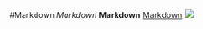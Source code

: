 #Markdown
*Markdown*
**Markdown**
[Markdown](https://help.github.com/en/articles/basic-writing-and-formatting-syntax)
![](https://encrypted-tbn0.gstatic.com/images?q=tbn:ANd9GcStZRfIqtQL-4NmjOz67iGXGf_f07HyTYCKsx7XkSLyVHg67aKMGA)
